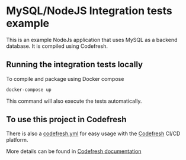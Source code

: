 # MySQL/NodeJS Integration tests example

This is an example NodeJs application that uses MySQL as a backend database.
It is compiled using Codefresh.

## Running the integration tests locally

To compile and package using Docker compose

```bash
docker-compose up
```

This command will also execute the tests automatically.

## To use this project in Codefresh

There is also a [codefresh.yml](codefresh.yml) for easy usage with the [Codefresh](codefresh.io) CI/CD platform.

More details can be found in [Codefresh documentation](https://codefresh.io/docs/docs/yaml-examples/examples/integration-tests-with-mysql/)


